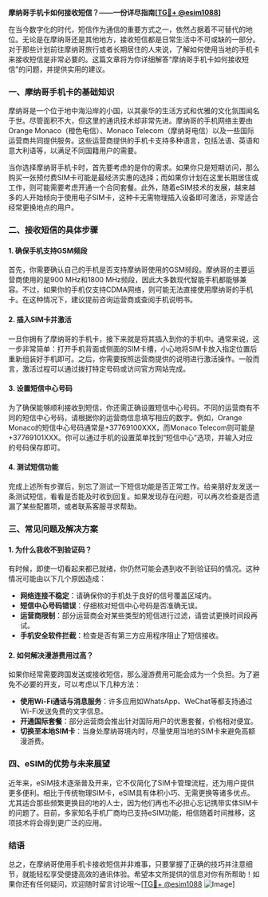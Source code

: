 **摩纳哥手机卡如何接收短信？——一份详尽指南[[TG💪+ @esim1088](https://t.me/s/esim1088)]**

在当今数字化的时代，短信作为通信的重要方式之一，依然占据着不可替代的地位。无论是在摩纳哥还是其他地方，接收短信都是日常生活中不可或缺的一部分。对于那些计划前往摩纳哥旅行或者长期居住的人来说，了解如何使用当地的手机卡来接收短信是非常必要的。这篇文章将为你详细解答“摩纳哥手机卡如何接收短信”的问题，并提供实用的建议。

### 一、摩纳哥手机卡的基础知识

摩纳哥是一个位于地中海沿岸的小国，以其豪华的生活方式和优雅的文化氛围闻名于世。尽管面积不大，但这里的通讯技术却非常先进。摩纳哥的手机网络主要由Orange Monaco（橙色电信）、Monaco Telecom（摩纳哥电信）以及一些国际运营商共同提供服务。这些运营商提供的手机卡支持多种语言，包括法语、英语和意大利语等，以满足不同国籍用户的需要。

当你选择摩纳哥手机卡时，首先要考虑的是你的需求。如果你只是短期访问，那么购买一张预付费SIM卡可能是最经济实惠的选择；而如果你计划在这里长期居住或工作，则可能需要考虑开通一个合同套餐。此外，随着eSIM技术的发展，越来越多的人开始倾向于使用电子SIM卡，这种卡无需物理插入设备即可激活，非常适合经常更换地点的用户。

### 二、接收短信的具体步骤

#### 1. 确保手机支持GSM频段

首先，你需要确认自己的手机是否支持摩纳哥使用的GSM频段。摩纳哥的主要运营商使用的是900 MHz和1800 MHz频段，因此大多数现代智能手机都能够兼容。不过，如果你的手机仅支持CDMA网络，则可能无法直接使用摩纳哥的手机卡。在这种情况下，建议提前咨询运营商或查阅手机说明书。

#### 2. 插入SIM卡并激活

一旦你拥有了摩纳哥的手机卡，接下来就是将其插入到你的手机中。通常来说，这一步非常简单：打开手机背面或侧面的SIM卡槽，小心地将SIM卡放入指定位置后重新组装好手机即可。之后，你需要按照运营商提供的说明进行激活操作。一般而言，激活过程可以通过拨打特定号码或访问官方网站完成。

#### 3. 设置短信中心号码

为了确保能够顺利接收到短信，你还需正确设置短信中心号码。不同的运营商有不同的短信中心号码，请根据你的运营商信息填写相应的数字。例如，Orange Monaco的短信中心号码通常是+37769100XXX，而Monaco Telecom则可能是+37769101XXX。你可以通过手机的设置菜单找到“短信中心”选项，并输入对应的号码保存即可。

#### 4. 测试短信功能

完成上述所有步骤后，别忘了测试一下短信功能是否正常工作。给亲朋好友发送一条测试短信，看看是否能及时收到回复。如果发现存在问题，可以再次检查是否遗漏了某些配置项，或者联系客服寻求帮助。

### 三、常见问题及解决方案

#### 1. 为什么我收不到验证码？

有时候，即使一切看起来都已就绪，你仍然可能会遇到收不到验证码的情况。这种情况可能由以下几个原因造成：

- **网络连接不稳定**：请确保你的手机处于良好的信号覆盖区域内。
- **短信中心号码错误**：仔细核对短信中心号码是否准确无误。
- **运营商限制**：部分运营商会对某些类型的短信进行过滤，请尝试更换时间段再试。
- **手机安全软件拦截**：检查是否有第三方应用程序阻止了短信接收。

#### 2. 如何解决漫游费用过高？

如果你经常需要跨国发送或接收短信，那么漫游费用可能会成为一个负担。为了避免不必要的开支，可以考虑以下几种方法：

- **使用Wi-Fi通话与消息服务**：许多应用如WhatsApp、WeChat等都支持通过Wi-Fi发送免费的文字信息。
- **开通国际套餐**：部分运营商会推出针对国际用户的优惠套餐，价格相对便宜。
- **切换至本地SIM卡**：当身处摩纳哥境内时，尽量使用当地的SIM卡来避免高额漫游费。

### 四、eSIM的优势与未来展望

近年来，eSIM技术逐渐普及开来，它不仅简化了SIM卡管理流程，还为用户提供更多便利。相比于传统物理SIM卡，eSIM具有体积小巧、无需更换等诸多优点。尤其适合那些频繁更换目的地的人士，因为他们再也不必担心忘记携带实体SIM卡的问题了。目前，多家知名手机厂商均已支持eSIM功能，相信随着时间推移，这项技术将会得到更广泛的应用。

### 结语

总之，在摩纳哥使用手机卡接收短信并非难事，只要掌握了正确的技巧并注意细节，就能轻松享受便捷高效的通讯体验。希望本文所提供的信息对你有所帮助！如果你还有任何疑问，欢迎随时留言讨论哦～[[TG💪+ @esim1088](https://t.me/s/esim1088) ![Image](https://i.postimg.cc/4NQfJmqS/Snipaste-2025-05-13-00-14-12.png)]